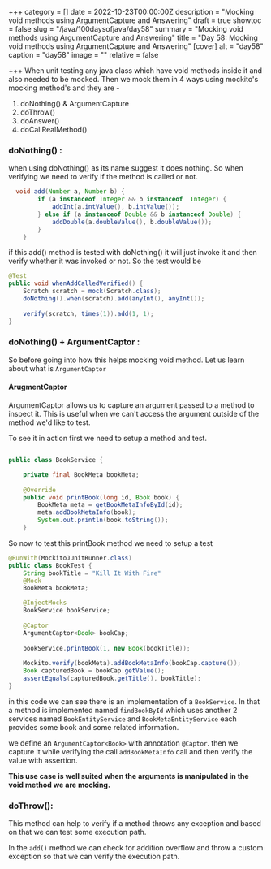 +++
category = []
date = 2022-10-23T00:00:00Z
description = "Mocking void methods using ArgumentCapture and Answering"
draft = true
showtoc = false
slug = "/java/100daysofjava/day58"
summary = "Mocking void methods using ArgumentCapture and Answering"
title = "Day 58: Mocking void methods using ArgumentCapture and Answering"
[cover]
alt = "day58"
caption = "day58"
image = ""
relative = false

+++
When unit testing any java class which have void methods inside it and also needed to be mocked. Then we mock them in 4 ways using mockito's mocking method's and they are -

1. doNothing() & ArgumentCapture
2. doThrow()
3. doAnswer()
4. doCallRealMethod()

### doNothing() :

when using doNothing() as its name suggest it does nothing. So when verifying we need to verify if the method is called or not.

```java
  void add(Number a, Number b) {
        if (a instanceof Integer && b instanceof  Integer) {
            addInt(a.intValue(), b.intValue());
        } else if (a instanceof Double && b instanceof Double) {
            addDouble(a.doubleValue(), b.doubleValue());
        }
    }
```

if this add() method is tested with doNothing() it will just invoke it and then verify whether it was invoked or not. So the test would be

```java
@Test
public void whenAddCalledVerified() {
    Scratch scratch = mock(Scratch.class);
    doNothing().when(scratch).add(anyInt(), anyInt());
 
    verify(scratch, times(1)).add(1, 1);
}
```

### doNothing() + ArgumentCaptor :

So before going into how this helps mocking void method. Let us learn about what is `ArgumentCaptor`

#### ArugmentCaptor

ArgumentCaptor allows us to capture an argument passed to a method to inspect it. This is useful when we can't access the argument outside of the method we'd like to test.

To see it in action first we need to setup a method and test.

```java

public class BookService {

    private final BookMeta bookMeta;
    
    @Override
    public void printBook(long id, Book book) {
        BookMeta meta = getBookMetaInfoById(id);
        meta.addBookMetaInfo(book);
        System.out.println(book.toString());
    }
```

So now to test this printBook method we need to setup a test

```java
@RunWith(MockitoJUnitRunner.class)
public class BookTest {
	String bookTitle = "Kill It With Fire"
    @Mock
    BookMeta bookMeta;

    @InjectMocks
    BookService bookService;
    
    @Captor
	ArgumentCaptor<Book> bookCap;
    
    bookService.printBook(1, new Book(bookTitle));
  
    Mockito.verify(bookMeta).addBookMetaInfo(bookCap.capture());
    Book capturedBook = bookCap.getValue();
    assertEquals(capturedBook.getTitle(), bookTitle);
}
```

in this code we can see there is an implementation of a `BookService`. In that a method is implemented named `findBookById` which uses another 2 services named `BookEntityService` and `BookMetaEntityService` each provides some book and some related information.

we define an `ArgumentCaptor<Book>` with annotation `@Captor`. then we capture it while verifying the call `addBookMetaInfo` call and then verify the value with assertion.

**This use case is well suited when the arguments is manipulated in the void method we are mocking.**

### doThrow():

This method can help to verify if a method throws any exception and based on that we can test some execution path.

In the `add()` method we can check for addition overflow and throw a custom exception so that we can verify the execution path.

```java
```